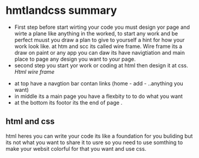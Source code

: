 # hmtlandcss summary 
* First step before start wirting your code you must design yor page and wirte a plane like anything in the worked, to start any work and be perfect muust you draw a plan to give to yourself a hint for how your work look like. at htm and scc its called wire frame.
Wire frame its a draw on paint or any app you can daw its have navigtiation and main place to page any design you want to your page.
* second step you start yor work or coding at html then design it at css.
*Html wire frame*
- at top have a navgtion bar contan links (home - add - ..anything you want)
- in middle its a main page you have a flexbity to to do what you want 
- at the bottom its footor its the end of page .
## html and css
html heres you can write your code its like a foundation for you buliding but its not what you want to share it to usre so you need to use somthing to make your websit colorful for that you want and use css.
